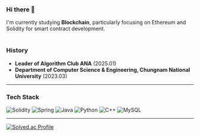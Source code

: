 ### Hi there 👋


I'm currently studying **Blockchain**, particularly focusing on Ethereum and Solidity for smart contract development.<br><br>

### History

- **Leader of Algorithm Club ANA** (2025.01)
- **Department of Computer Science & Engineering, Chungnam National University** (2023.03)
---




### Tech Stack

![Solidity](https://img.shields.io/badge/-Solidity-363636?style=flat-square&logo=solidity&logoColor=white)
![Spring](https://img.shields.io/badge/-Spring-6DB33F?style=flat-square&logo=spring&logoColor=white)
![Java](https://img.shields.io/badge/-Java-007396?style=flat-square&logo=java&logoColor=white)
![Python](https://img.shields.io/badge/-Python-3776AB?style=flat-square&logo=python&logoColor=white)
![C++](https://img.shields.io/badge/-C++-00599C?style=flat-square&logo=c%2B%2B&logoColor=white)
![MySQL](https://img.shields.io/badge/-MySQL-4479A1?style=flat-square&logo=mysql&logoColor=white)








---




[![Solved.ac Profile](http://mazassumnida.wtf/api/generate_badge?boj=yyw1000)](https://solved.ac/yyw1000)
